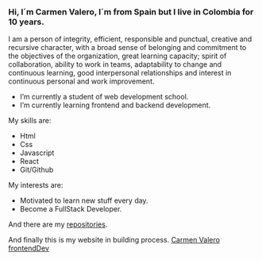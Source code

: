 ### Hi, I´m Carmen Valero, I´m from Spain but I live in Colombia for 10 years. 

I am a person of integrity, efficient, responsible and punctual, creative and recursive character, with a broad sense of belonging and commitment to the objectives of the organization, great learning capacity; spirit of collaboration, ability to work in teams, adaptability to change and continuous learning, good interpersonal relationships and interest in continuous personal and work improvement.

- I’m currently a student of web development school.
- I’m currently learning frontend and backend development.

My skills are:

- Html
- Css
- Javascript
- React
- Git/Github

My interests are:

- Motivated to learn new stuff every day.
- Become a FullStack Developer.


And there are my <a href="https://github.com/mvalero4?tab=repositories">repositories</a>.

And finally this is my website in building process. <a href='https://carmen-valero-developer.netlify.app/'>Carmen Valero frontendDev</a>


